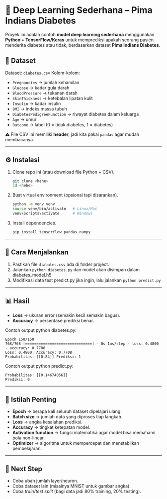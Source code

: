 # 🧠 Deep Learning Sederhana – Pima Indians Diabetes

Proyek ini adalah contoh **model deep learning sederhana** menggunakan **Python + TensorFlow/Keras** untuk memprediksi apakah seorang pasien menderita diabetes atau tidak, berdasarkan dataset **Pima Indians Diabetes**.

## 📂 Dataset

Dataset: `diabetes.csv`
Kolom-kolom:

* `Pregnancies` → jumlah kehamilan
* `Glucose` → kadar gula darah
* `BloodPressure` → tekanan darah
* `SkinThickness` → ketebalan lipatan kulit
* `Insulin` → kadar insulin
* `BMI` → indeks massa tubuh
* `DiabetesPedigreeFunction` → riwayat diabetes dalam keluarga
* `Age` → umur
* `Outcome` → label (0 = tidak diabetes, 1 = diabetes)

⚠️ File CSV ini memiliki **header**, jadi kita pakai `pandas` agar mudah membacanya.

---

## ⚙️ Instalasi

1. Clone repo ini (atau download file Python + CSV).

   ```bash
   git clone <hehe>
   cd <hehe>
   ```

2. Buat virtual environment (opsional tapi disarankan).

   ```bash
   python -m venv venv
   source venv/bin/activate   # Linux/Mac
   venv\Scripts\activate      # Windows
   ```

3. Install dependencies.

   ```bash
   pip install tensorflow pandas numpy
   ```

---

## 📝 Cara Menjalankan

1. Pastikan file `diabates.csv` ada di folder project.
2. Jalankan `python diabetes.py` dan model akan disimpan dalam diabetes_model.h5
3. Modifikasi data test predict.py jika ingin, lalu jalankan `python predict.py` 

---

## 📊 Hasil

* **Loss** → ukuran error (semakin kecil semakin bagus).
* **Accuracy** → persentase prediksi benar.

Contoh output python diabetes.py:

```
Epoch 150/150
768/768 [==============================] - 0s 1ms/step - loss: 0.4800 - accuracy: 0.7708
Loss: 0.4800, Accuracy: 0.7708
Probabilitas: [[0.84]] Prediksi: 1
```

Contoh output python predict.py:

```
Probabilitas: [[0.14674056]]
Prediksi: 0
```
---

## 📖 Istilah Penting

* **Epoch** → berapa kali seluruh dataset dipelajari ulang.
* **Batch size** → jumlah data yang diproses tiap langkah.
* **Loss** → angka kesalahan prediksi.
* **Accuracy** → tingkat ketepatan model.
* **Activation function** → fungsi matematika agar model bisa memahami pola non-linear.
* **Optimizer** → algoritma untuk mempercepat dan menstabilkan pembelajaran.

---

## 🚀 Next Step

* Coba ubah jumlah layer/neuron.
* Coba dataset lain (misalnya MNIST untuk gambar angka).
* Coba *train/test split* (bagi data jadi 80% training, 20% testing).
